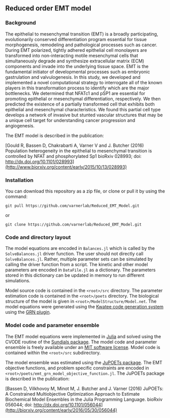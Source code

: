 ## Reduced order EMT model

### Background ###
The epithelial to mesenchymal transition (EMT) is a broadly participating, evolutionarily conserved differentiation program essential for tissue morphogenesis, remodeling and pathological processes such as cancer. During EMT polarized, tightly adhered epithelial cell monolayers are transformed into non-interacting motile mesenchymal cells that simultaneously degrade and synthesize extracellular matrix (ECM) components and invade into the underlying tissue space. EMT is the fundamental initiator of developmental processes such as embryonic gastrulation and valvulogenesis. In this study, we developed and implemented a novel computational strategy to interrogate all of the known players in this transformation process to identify which are the major bottlenecks.
We determined that NFATc1 and pSP1 are essential for promoting epithelial or mesenchymal differentiation, respectively.
We then predicted the existence of a partially transformed cell that exhibits both epithelial and mesenchymal characteristics.
We found this partial cell type develops a network of invasive but stunted vascular structures that may be a unique cell target for understanding cancer progression and angiogenesis.

The EMT model is described in the publication:

[Gould R, Bassen D, Chakrabarti A, Varner V and J. Butcher (2016) Population heterogeneity in the epithelial to mesenchymal transition is controlled by NFAT and phosphorylated Sp1
bioRxiv 028993; doi: http://dx.doi.org/10.1101/028993](http://www.biorxiv.org/content/early/2015/10/13/028993)

### Installation
You can download this repository as a zip file, or clone or pull it by using the command:

	git pull https://github.com/varnerlab/Reduced_EMT_Model.git

or

	git clone https://github.com/varnerlab/Reduced_EMT_Model.git

### Code and directory layout ###
The model equations are encoded in ``Balances.jl`` which is called by the ``SolveBalances.jl`` driver function. The user should not directly call ``SolveBalances.jl``. Rather, multiple parameter sets can be simulated by calling the driver function from a script. The kinetic and other model parameters are encoded in ``DataFile.jl`` as a dictionary. The parameters stored in this dictionary can be updated in memory to run different simulations.

Model source code is contained in the ``<root>/src`` directory. The parameter estimation code is contained in the ``<root>/poets`` directory. The biological structure of the model is given in ``<root>/ModelStructure/Model.net``. The model equations were generated using the [Kwatee code generation system](https://github.com/varnerlab/KwateeServer) using the [GRN plugin](https://github.com/varnerlab/Kwatee-GRN-Plugin.git). 

### Model code and parameter ensemble
The EMT model equations were implemented in [Julia](http://julialang.org) and solved using the CVODE routine of the [Sundials package](https://github.com/JuliaLang/Sundials.jl). The model code and parameter ensemble is freely available under an [MIT software license](https://opensource.org/licenses/MIT). Model code is contained within the ``<root>/src`` subdirectory. 

The model ensemble was estimated using the [JuPOETs package](https://github.com/varnerlab/POETs.jl). The EMT objective functions, and problem specific constraints are encoded in ``<root>/poets/emt_grn_model_objective_function.jl``. The JuPOETs package is described in the publication:

[Bassen D, Vilkhovoy M, Minot M, J. Butcher and J. Varner (2016) JuPOETs: A Constrained Multiobjective Optimization Approach to Estimate Biochemical Model Ensembles in the Julia Programming Language. bioRxiv 056044; doi: http://dx.doi.org/10.1101/056044](http://biorxiv.org/content/early/2016/05/30/056044) 

